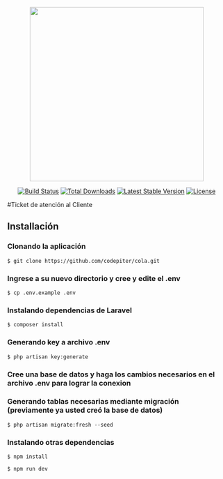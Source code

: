 <p align="center"><a href="https://laravel.com" target="_blank"><img src="https://raw.githubusercontent.com/laravel/art/master/logo-lockup/5%20SVG/2%20CMYK/1%20Full%20Color/laravel-logolockup-cmyk-red.svg" width="400"></a></p>

<p align="center">
<a href="https://travis-ci.org/laravel/framework"><img src="https://travis-ci.org/laravel/framework.svg" alt="Build Status"></a>
<a href="https://packagist.org/packages/laravel/framework"><img src="https://img.shields.io/packagist/dt/laravel/framework" alt="Total Downloads"></a>
<a href="https://packagist.org/packages/laravel/framework"><img src="https://img.shields.io/packagist/v/laravel/framework" alt="Latest Stable Version"></a>
<a href="https://packagist.org/packages/laravel/framework"><img src="https://img.shields.io/packagist/l/laravel/framework" alt="License"></a>
</p>


#Ticket de atención al Cliente
## Installación

### Clonando la aplicación

```shell
$ git clone https://github.com/codepiter/cola.git
```

### Ingrese a su nuevo directorio y cree y edite el .env

```shell
$ cp .env.example .env
```

### Instalando dependencias de Laravel

```shell
$ composer install
```

### Generando key a archivo .env

```shell
$ php artisan key:generate
```

### Cree una base de datos y haga los cambios necesarios en el archivo .env para lograr la conexion


        
### Generando tablas necesarias mediante migración (previamente ya usted creó la base de datos)

```shell
$ php artisan migrate:fresh --seed
```

### Instalando otras dependencias

```shell
$ npm install
```

```shell
$ npm run dev
```

